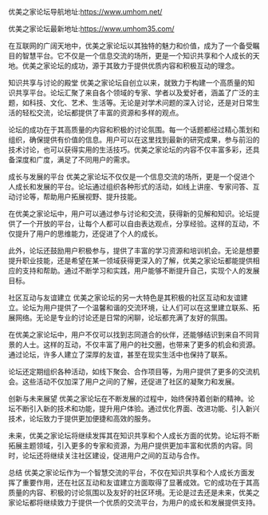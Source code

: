 优美之家论坛导航地址:https://www.umhom.net/

优美之家论坛最新地址:https://www.umhom35.com/

在互联网的广阔天地中，优美之家论坛以其独特的魅力和价值，成为了一个备受瞩目的智慧平台。它不仅是一个信息交流的场所，更是一个知识共享和个人成长的天地。优美之家论坛的成功，源于其致力于提供优质内容和积极互动的理念。

知识共享与讨论的殿堂
优美之家论坛自创立以来，就致力于构建一个高质量的知识共享平台。论坛汇聚了来自各个领域的专家、学者以及爱好者，涵盖了广泛的主题，如科技、文化、艺术、生活等。无论是对学术问题的深入讨论，还是对日常生活的轻松交流，论坛都提供了丰富的资源和多样的观点。

论坛的成功在于其高质量的内容和积极的讨论氛围。每一个话题都经过精心策划和组织，确保提供有价值的信息。用户可以在这里找到最新的研究成果，参与前沿的技术讨论，也可以获得实用的生活技巧。优美之家论坛的内容不仅丰富多彩，还具备深度和广度，满足了不同用户的需求。

成长与发展的平台
优美之家论坛不仅仅是一个信息交流的场所，更是一个促进个人成长和发展的平台。论坛通过组织各种形式的活动，如线上讲座、专家问答、互动讨论等，帮助用户拓展视野、提升技能。

在优美之家论坛中，用户可以通过参与讨论和交流，获得新的见解和知识。论坛提供了一个开放的平台，让每个人都可以自由表达观点，分享经验。这样的互动，不仅提升了用户的思维能力，还促进了个人的成长。

此外，论坛还鼓励用户积极参与，提供了丰富的学习资源和培训机会。无论是想要提升职业技能，还是希望在某一领域获得更深入的了解，优美之家论坛都能提供相应的支持和帮助。通过不断学习和实践，用户能够不断提升自己，实现个人的发展目标。

社区互动与友谊建立
优美之家论坛的另一大特色是其积极的社区互动和友谊建立。论坛为用户提供了一个温馨和谐的交流环境，让人们可以在这里建立联系、拓展网络。无论是专业的讨论还是日常的闲聊，论坛都充满了友好的氛围。

在优美之家论坛中，用户不仅可以找到志同道合的伙伴，还能够结识到来自不同背景的人士。这样的互动，不仅丰富了用户的社交圈，也带来了更多的机会和资源。通过论坛，许多人建立了深厚的友谊，甚至在现实生活中也保持了联系。

论坛还定期组织各种活动，如线下聚会、合作项目等，为用户提供了更多的交流机会。这些活动不仅加深了用户之间的了解，还促进了社区的凝聚力和发展。

创新与未来展望
优美之家论坛在不断发展的过程中，始终保持着创新的精神。论坛不断引入新的技术和功能，提升用户体验。通过优化界面、改进功能、引入新兴技术，论坛致力于提供更加便捷和高效的服务。

未来，优美之家论坛将继续发挥其在知识共享和个人成长方面的优势。论坛将不断拓展主题领域，引入更多的专家和资源，为用户提供更加丰富和优质的内容。同时，论坛还将继续关注社区建设，促进用户之间的互动与合作。

总结
优美之家论坛作为一个智慧交流的平台，不仅在知识共享和个人成长方面发挥了重要作用，还在社区互动和友谊建立方面取得了显著成效。它的成功在于其高质量的内容、积极的讨论氛围以及友好的社区环境。无论是过去还是未来，优美之家论坛都将继续致力于提供一个优质的交流平台，为用户的成长和发展提供支持。
